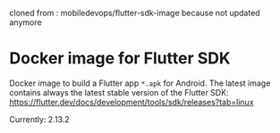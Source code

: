 cloned from : mobiledevops/flutter-sdk-image because not updated anymore

# Docker image for Flutter SDK

Docker image to build a Flutter app `*.apk` for Android. The latest image contains always the latest stable version of the Flutter SDK: https://flutter.dev/docs/development/tools/sdk/releases?tab=linux

Currently: 2.13.2
